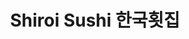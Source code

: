---
layout: place
title: "Shiroi Sushi 한국횟집"
permalink: /illinois/glenview/shiroi-sushi.html
stateAbbr: IL
stateName: Illinois
cityName: Glenview
place_id: ChIJH8nN5AnID4gR6RvxFX8vs38
photos:
  - name: >-
      places/ChIJH8nN5AnID4gR6RvxFX8vs38/photos/AeeoHcKflXi2KBjMc2fm44qkCXU3-TF_x7u5cGKMjt9HPIiYnRh3UGWzbroxmyZYDWa0EqQuB1olQGCNfEnnUna5H2PuX_-P75g-sXlIcgpxZNfdNgA6okLKgFGfaFMgihpZNZx1w4tdMUFFTyEEj_sMCFBZ-HUzxw-MBGPGpozPQGkRytr0N5w2TrwUBM4fbXd-otgJpmgqhDLoR_aGaCd5V6D5rjCyDr55OJTsApoLokcuZr4DnGv9Se-OPk-1xcfxZ6X4HXa0w7JekoFWw2a5H1QxS1YDs9RmABpCO4m1KVPXDA
    widthPx: 4032
    heightPx: 2268
    authorAttributions:
      - displayName: Shiroi Sushi 한국횟집
        uri: https://maps.google.com/maps/contrib/101947394884691105562
        photoUri: >-
          https://lh3.googleusercontent.com/a/ACg8ocIIn2VLWSo3jfiFlpmPQQ9A0S_8QffWhfZfT2Lc1btCbIVpbw=s100-p-k-no-mo
    flagContentUri: >-
      https://www.google.com/local/imagery/report/?cb_client=maps_api_places.places_api&image_key=!1e10!2sAF1QipOd3BbWhTwL14NfXTAs3PjgKWHJOkR9UyO1LwaG&hl=en-US
    googleMapsUri: >-
      https://www.google.com/maps/place//data=!3m4!1e2!3m2!1sAF1QipOd3BbWhTwL14NfXTAs3PjgKWHJOkR9UyO1LwaG!2e10!4m2!3m1!1s0x880fc809e4cdc91f:0x7fb32f7f15f11be9
  - name: >-
      places/ChIJH8nN5AnID4gR6RvxFX8vs38/photos/AeeoHcK5MvraJIM_04459KoKAhBqDY9qK-JsNnc58JqtjyF8aNpllSevIPBLUfRxICY25A9nls6SPAccbT_ewz0j-Ryfrkt9MHW_WET99uvK3q43P6fY5iKL2GnWy9s4nStnoq3fMXBSh3puJ7ur5geVmUNWkoaUistl20cWFcwaIrECuhuMT9fFw6j18xpS3H9O4IN7CuXo6YCcODayRFiTuSfFItkx7Mf5_Ff-_neKf9-C9WzIeKdsBmMhtkRM8X3job0gZN5UfCP1_F13DWukgaJGHJLldCkLAYzFvvw_1wpNQw
    widthPx: 4032
    heightPx: 1960
    authorAttributions:
      - displayName: Shiroi Sushi
        uri: https://maps.google.com/maps/contrib/114977562279370739392
        photoUri: >-
          https://lh3.googleusercontent.com/a-/ALV-UjW6WvOUnCDx2Q8uVh69-X_HoZ71mqEMY1gde9Nxu_2E6b3edYVT=s100-p-k-no-mo
    flagContentUri: >-
      https://www.google.com/local/imagery/report/?cb_client=maps_api_places.places_api&image_key=!1e10!2sAF1QipO7z5uJIRuvMp3T5pYhahr77UEayqmVci2_e_re&hl=en-US
    googleMapsUri: >-
      https://www.google.com/maps/place//data=!3m4!1e2!3m2!1sAF1QipO7z5uJIRuvMp3T5pYhahr77UEayqmVci2_e_re!2e10!4m2!3m1!1s0x880fc809e4cdc91f:0x7fb32f7f15f11be9
  - name: >-
      places/ChIJH8nN5AnID4gR6RvxFX8vs38/photos/AeeoHcJgHt_US-JySS2UREJqsP7W207jlfvEWRXa_f303neELUDNbyLqGO0TNNEPhk2kBqFFYxUlsT-jWvqnUNy904TZ3BoPqr5lXODN6cXdVVh4tccJJ3NjViC_mwpouLR68wzHWD8VYTd-FJuGkTOEJjouwJPkZy50KlvtEsCPE6HY1T8OPuTqZD1Q9R8keONjEldr-V59j4g-yLTQt1vjuiPHxxE5qH-7h0eyUsO2dTkKjw5bjH99nI8_Tzeg_Lc0c0wJfnEgDWOcPGMMvXFFundHpRh-27R06HvbQMvAx7CuhQrXFchFgQvAUwCirIvQhQwsO1DyayHul6MEZRLyzSdiucryX8nS7IIRXyt3ZYRA-lHdP6eCgkmDUIpVHHDFsbkFNNv1Ef0MN4rn5zg_w-UXNulWFOMHgE1vwGdADlpm3A
    widthPx: 1288
    heightPx: 874
    authorAttributions:
      - displayName: GUY LEE
        uri: https://maps.google.com/maps/contrib/108143359564812981013
        photoUri: >-
          https://lh3.googleusercontent.com/a/ACg8ocLxV1zDKPSp9qSWFvHT_s2M4cX056R_ZqzvJaRTl8vZPdXhtQ=s100-p-k-no-mo
    flagContentUri: >-
      https://www.google.com/local/imagery/report/?cb_client=maps_api_places.places_api&image_key=!1e10!2sCIHM0ogKEICAgMCAp7_UNA&hl=en-US
    googleMapsUri: >-
      https://www.google.com/maps/place//data=!3m4!1e2!3m2!1sCIHM0ogKEICAgMCAp7_UNA!2e10!4m2!3m1!1s0x880fc809e4cdc91f:0x7fb32f7f15f11be9
  - name: >-
      places/ChIJH8nN5AnID4gR6RvxFX8vs38/photos/AeeoHcKigv5jqRwhW_oRfkoiRpNHz0lrlUOhMNz3IdWu17uJylG1OjYd_YnjtHTILwxsmZZutyi-ifSnKKaNvpaDvDYswKXEKBgPA2Oj2OYIoVmmUECzdLebto1UW7mTiFeOURFfw8rnG58LKbFJyISnqBpQbBQM0vcG5KoT5mHGU84hZn5rLGN3TLvnduluH8jW3lGVOUbgs3OvaaQqnaOgDsxdnT4jKJdG7Q-fjlIvZtRvxrh3FgVFJHq2vSccUO27z8gqhu_te-c6Z5TRtsOmeTxs11vxjq2qq9EUkNyPwcDKrA
    widthPx: 3024
    heightPx: 4032
    authorAttributions:
      - displayName: Shiroi Sushi 한국횟집
        uri: https://maps.google.com/maps/contrib/101947394884691105562
        photoUri: >-
          https://lh3.googleusercontent.com/a/ACg8ocIIn2VLWSo3jfiFlpmPQQ9A0S_8QffWhfZfT2Lc1btCbIVpbw=s100-p-k-no-mo
    flagContentUri: >-
      https://www.google.com/local/imagery/report/?cb_client=maps_api_places.places_api&image_key=!1e10!2sAF1QipPzIQzr60NgLkTHezufFxrunhCC9tGVlL4Ghxus&hl=en-US
    googleMapsUri: >-
      https://www.google.com/maps/place//data=!3m4!1e2!3m2!1sAF1QipPzIQzr60NgLkTHezufFxrunhCC9tGVlL4Ghxus!2e10!4m2!3m1!1s0x880fc809e4cdc91f:0x7fb32f7f15f11be9
  - name: >-
      places/ChIJH8nN5AnID4gR6RvxFX8vs38/photos/AeeoHcLhekLuFGPDYM2XNxBGgp3Dt6zZYcu_R0n4AIw_U9T1g6LNYON-MMxkiLwhBB-O3tYsT3HjXffklvh51XAJ_zCe1opJGVCVsGH8mYZPehumfZokayOPP2mO6hzrfsX_96NW64oVLdseSOrTGL6ceAxYBoWobQECyXg53bn5nXKeWMgSr8mSu3Uk-tKkB6PjGM-6P41EG1KmNJoGVgY24PuguqGqJUMPFIP3J38aCrtrRbJUn14TrhO41_rwPiIP0MD9yUaSk-To_DhR48yKi7dPFIguap1-5nlx2qb3KIglk1I2_OlfW8UuizuW_pzMfb10XwHcGWVOx1JSjD0WmkuH282RH5ug9SRSVNZv4ExsnSguQ2XmUdfuaTGhTOOalM6qdzE3ka8Gugb7mvIGTXokyU7B1VYKXyYt1x4p2SmU8w
    widthPx: 4800
    heightPx: 3600
    authorAttributions:
      - displayName: Zhyldyz Osmonova
        uri: https://maps.google.com/maps/contrib/103998968190930683912
        photoUri: >-
          https://lh3.googleusercontent.com/a-/ALV-UjUwff4LJo-caNCKnGzZNQfDuLshmPVTulxKW7br-v_fRrXVvLkT=s100-p-k-no-mo
    flagContentUri: >-
      https://www.google.com/local/imagery/report/?cb_client=maps_api_places.places_api&image_key=!1e10!2sCIHM0ogKEICAgICf-77Meg&hl=en-US
    googleMapsUri: >-
      https://www.google.com/maps/place//data=!3m4!1e2!3m2!1sCIHM0ogKEICAgICf-77Meg!2e10!4m2!3m1!1s0x880fc809e4cdc91f:0x7fb32f7f15f11be9
  - name: >-
      places/ChIJH8nN5AnID4gR6RvxFX8vs38/photos/AeeoHcIDwqOo-tLkcvtiUiTagSAE1GFVNoHFwuubwfzeTEl2H3UgN4OUFHjmgQd8nr7UMfkGitOPtBbAIf13JuLvf_NQ_MwEu8ss_jqI64hme_2OxWezPzzaQmv702i0mnP0nuiMpD5cYlnGGiv510mCKKvnUELkCquR0RFXCKxednJ7qXnF3eus7UpaIWZEj-vXt2PNWXgbKGTpfzEDipbZ5FHZ4eThmRCSYCsO6IKKdNr37E30JnF7VHK8C9cRF1ASIVQGSGBv93sf6fhU7RAhjh63UeBBOUUYLwKqEeDb8fc2qA
    widthPx: 4032
    heightPx: 3024
    authorAttributions:
      - displayName: Shiroi Sushi 한국횟집
        uri: https://maps.google.com/maps/contrib/101947394884691105562
        photoUri: >-
          https://lh3.googleusercontent.com/a/ACg8ocIIn2VLWSo3jfiFlpmPQQ9A0S_8QffWhfZfT2Lc1btCbIVpbw=s100-p-k-no-mo
    flagContentUri: >-
      https://www.google.com/local/imagery/report/?cb_client=maps_api_places.places_api&image_key=!1e10!2sAF1QipMsqRT7D6C9KIIlH5wx8-5Ucotb7-dc298oL7Jr&hl=en-US
    googleMapsUri: >-
      https://www.google.com/maps/place//data=!3m4!1e2!3m2!1sAF1QipMsqRT7D6C9KIIlH5wx8-5Ucotb7-dc298oL7Jr!2e10!4m2!3m1!1s0x880fc809e4cdc91f:0x7fb32f7f15f11be9
  - name: >-
      places/ChIJH8nN5AnID4gR6RvxFX8vs38/photos/AeeoHcKLNjvIp9K3Q4IFqe52CIkxg_qlYK0QpoBPjT_xsGkpNCMpPGJWLqJFpSLJAcJCKN3X2vybGRu-6fM2P5nb6jTnGbFywF-dhEIyHMETciLNA-aXZWPM25RYZTMPt-NMCHe7bjz0xrvQ9jxFopiGzvuormGl3X4oYS1UlD-ldbyWjx3L0fSZ1lZmE0hoMV-wf-yQZNSXdY1eoMBwl3AUP18fMeP3RpLcRz1Nx3Fb_jeBZ67pXsWa-X_ffRu6a4AsNfw0hsxj-pNaT6oSklTQhi5a4owpjKIOJ7QccTX415WjCB6H6KSUNOSiw_lwc_xg8EynRn8oeiaQJoawGBkuaUIh42CpJzUmJb21lQKZO6caGI5rVev1OLeOaWNhdsfyQtE7GWDlQSgBfh52hwcNpLgvAQCKqT7u6tAMBnq0xhI
    widthPx: 2084
    heightPx: 4624
    authorAttributions:
      - displayName: David Simm “David Simm Photography”
        uri: https://maps.google.com/maps/contrib/115846882379949466069
        photoUri: >-
          https://lh3.googleusercontent.com/a-/ALV-UjUUUZwLMRWyrjk1qGTv58mCxc_j-3Qs4UBu-JWykbpjQAE0X0k8Ng=s100-p-k-no-mo
    flagContentUri: >-
      https://www.google.com/local/imagery/report/?cb_client=maps_api_places.places_api&image_key=!1e10!2sCIHM0ogKEICAgICugvXbdw&hl=en-US
    googleMapsUri: >-
      https://www.google.com/maps/place//data=!3m4!1e2!3m2!1sCIHM0ogKEICAgICugvXbdw!2e10!4m2!3m1!1s0x880fc809e4cdc91f:0x7fb32f7f15f11be9
  - name: >-
      places/ChIJH8nN5AnID4gR6RvxFX8vs38/photos/AeeoHcLwDEfRS7Vj7dpL3--jkew8hiBwcYWgNEO6emN-TOSt-190opNmSn4DDRw3Sm4CA2buC_Dkml3v1ojrhDYPVhfRwosUq4xgQyAvE6KmFwGMx-GfUcQSGVYkQGtiwIxP86mtO3KMbctoGua3aj7ntE8f1iqf8I_toRvmZVM9aKXX_PmCGRWNSYnn7AoTYpmN8W7o-yo8C6wH0R8IqvXYVQ5X8WGS85DAqDfyIcEAgYv_ezie6NO61LPKwPmpkcgVgoTAI8Hz-GD92LRuyQQN7FLH3cyBCIs0qpkPcuWwVVCBMg
    widthPx: 2320
    heightPx: 3093
    authorAttributions:
      - displayName: Shiroi Sushi 한국횟집
        uri: https://maps.google.com/maps/contrib/101947394884691105562
        photoUri: >-
          https://lh3.googleusercontent.com/a/ACg8ocIIn2VLWSo3jfiFlpmPQQ9A0S_8QffWhfZfT2Lc1btCbIVpbw=s100-p-k-no-mo
    flagContentUri: >-
      https://www.google.com/local/imagery/report/?cb_client=maps_api_places.places_api&image_key=!1e10!2sAF1QipMgfSuGdi8PhEmsUKA6APMAUVbOMPjhHHSswpmP&hl=en-US
    googleMapsUri: >-
      https://www.google.com/maps/place//data=!3m4!1e2!3m2!1sAF1QipMgfSuGdi8PhEmsUKA6APMAUVbOMPjhHHSswpmP!2e10!4m2!3m1!1s0x880fc809e4cdc91f:0x7fb32f7f15f11be9
  - name: >-
      places/ChIJH8nN5AnID4gR6RvxFX8vs38/photos/AeeoHcIJslPIaO4A4BnOOp9ktBWbHG9ymAiNF4JesVnr-4h9ZhT7cFcnyklfmsSHAAAlXA9wweqeKdhfqHX-Rb6Tp7jgmhNrTGNx8lawBqf8o950HModJvE3vKNZZ09YSLj7lcf5_D2QPwQRkMLSc2K0P3UjJt2JwZkBGKhQcHby32mRevBM42pnpTZ89gv_iPUGLzECCD3ZrAWZnTuYJUnbprvD_WXy0z8l8_ipSizdQ7rmUadvnHD25wVt4tgl8yyiUzZ3ZVbN3yAKY40_5K9t7fYNZjicwW5fQWrrk3n8AB3Ie1HpF9iKde7RfiprtMWJwTn2nZ3LW_XH8-iAVE0eWqkOfWstRR9jBx_mvw9F83EXk8ejkqlSBMXuoH-Oovk_r1MiE5lIbyZ4S5CjyVvTjsFHPM2UH3DOMFtq2_pKBvlPyDg
    widthPx: 3024
    heightPx: 4032
    authorAttributions:
      - displayName: Hristina Georgieva
        uri: https://maps.google.com/maps/contrib/105924891197620267787
        photoUri: >-
          https://lh3.googleusercontent.com/a-/ALV-UjXYvNyzkFrQAXTwjL9WvTqQjRvGKLSrmcZDb403x_hZdcvgMr_HeA=s100-p-k-no-mo
    flagContentUri: >-
      https://www.google.com/local/imagery/report/?cb_client=maps_api_places.places_api&image_key=!1e10!2sCIHM0ogKEICAgID12L_AowE&hl=en-US
    googleMapsUri: >-
      https://www.google.com/maps/place//data=!3m4!1e2!3m2!1sCIHM0ogKEICAgID12L_AowE!2e10!4m2!3m1!1s0x880fc809e4cdc91f:0x7fb32f7f15f11be9
  - name: >-
      places/ChIJH8nN5AnID4gR6RvxFX8vs38/photos/AeeoHcJaRAfnefquCYiVfAM17vmeBbkM6P8GRwsbudfa9vApcpKSsH108FEJ6zKNMLsTsJXG2IuviPdoR0u8MjgrjDHBLh6Flb8sKmaF4059P3Coj0znOw_Js4xC-7mV1ijownAnuHqOyFRRoNXntArvmFrzsCIujeVuT2yM1lboqsL1hUOR6z0I-TPqvwH5Q2NEjcy94RdvmbEp07gF74PpPtQhBOAqf9TQhp7ZxYnGrhSyxE3FMfpwPmUfdBAOMcERIiqWOFEkhmXb6cgRKXKukr6d_Hh0CdF_IItslwY4YqtRGFEignOpmoxA0YQoj2eTxI998Pzyl7BMDRi766rkwSafJyFenE6eL4xGoIbZeJsXK2uHzV2AhIQ3adzq6YF06_bU3jnPrzedzS1YlDpSuPkllDU7OokjLTbpqxpjoYA
    widthPx: 2253
    heightPx: 1819
    authorAttributions:
      - displayName: Scott Chon
        uri: https://maps.google.com/maps/contrib/107374025988446817053
        photoUri: >-
          https://lh3.googleusercontent.com/a-/ALV-UjU2gWJ5g6Ti_YgaAVi706B8vxcAnhWcR0YhME-UXHf6y6o7--8r=s100-p-k-no-mo
    flagContentUri: >-
      https://www.google.com/local/imagery/report/?cb_client=maps_api_places.places_api&image_key=!1e10!2sCIHM0ogKEICAgIDNt6rIHA&hl=en-US
    googleMapsUri: >-
      https://www.google.com/maps/place//data=!3m4!1e2!3m2!1sCIHM0ogKEICAgIDNt6rIHA!2e10!4m2!3m1!1s0x880fc809e4cdc91f:0x7fb32f7f15f11be9
address: 9717 N Milwaukee Ave, Glenview, IL 60025, USA
street: 9717 N Milwaukee Ave
city: Glenview
state: IL
zip: '60025'
country: USA
neighborhood: null
latitude: '42.058463'
longitude: '-87.841101'
accessibility_options:
  wheelchairAccessibleParking: true
  wheelchairAccessibleEntrance: true
  wheelchairAccessibleRestroom: true
  wheelchairAccessibleSeating: true
business_status: OPERATIONAL
name: Shiroi Sushi 한국횟집
google_maps_links:
  directionsUri: >-
    https://www.google.com/maps/dir//''/data=!4m7!4m6!1m1!4e2!1m2!1m1!1s0x880fc809e4cdc91f:0x7fb32f7f15f11be9!3e0
  placeUri: https://maps.google.com/?cid=9201750686523530217
  writeAReviewUri: >-
    https://www.google.com/maps/place//data=!4m3!3m2!1s0x880fc809e4cdc91f:0x7fb32f7f15f11be9!12e1
  reviewsUri: >-
    https://www.google.com/maps/place//data=!4m4!3m3!1s0x880fc809e4cdc91f:0x7fb32f7f15f11be9!9m1!1b1
  photosUri: >-
    https://www.google.com/maps/place//data=!4m3!3m2!1s0x880fc809e4cdc91f:0x7fb32f7f15f11be9!10e5
primary_type: Sushi Restaurant
opening_hours:
  regular: null
  current: null
secondary_opening_hours:
  regular:
    weekdayDescriptions: null
    type: null
  current:
    weekdayDescriptions: null
    type: null
phone: (847) 813-5290
price_level: PRICE_LEVEL_MODERATE
price_range: $50 &ndash; $100
rating: '4.1'
rating_count: 300
website: https://www.shiroisushi.com/
description: null
reviews: null
parking_options: null
payment_options: null
allow_dogs: null
curbside_pickup: null
delivery: null
dine_in: null
good_for_children: null
good_for_groups: null
good_for_sports: null
live_music: null
menu_for_children: null
outdoor_seating: null
reservable: null
restroom: null
serves_beer: null
serves_breakfast: null
serves_brunch: null
serves_cocktails: null
serves_coffee: null
serves_dinner: null
serves_dessert: null
serves_lunch: null
serves_vegetarian_food: null
serves_wine: null
takeout: null

---